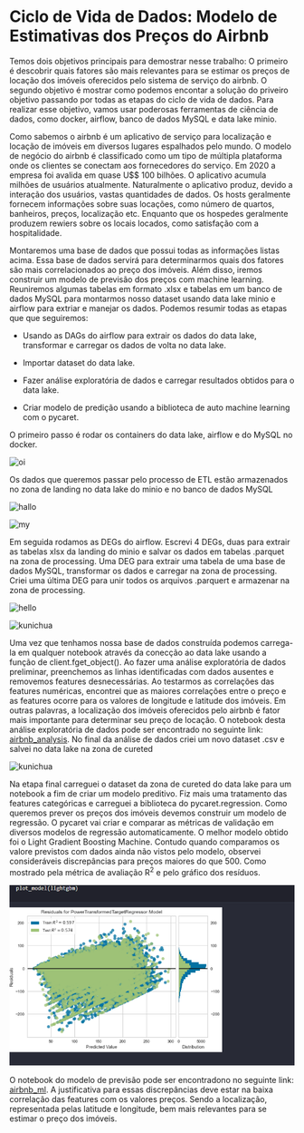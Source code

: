 # Ciclo de Vida de Dados: Modelo de Estimativas dos Preços do Airbnb

Temos dois objetivos principais para demostrar nesse trabalho: O primeiro é descobrir quais fatores são mais relevantes para se estimar os preços de locação dos imóveis oferecidos pelo sistema de serviço do airbnb. O segundo objetivo é mostrar como podemos encontar a solução do priveiro objetivo passando por todas as etapas do ciclo de vida de dados.
Para realizar esse objetivo, vamos usar poderosas ferramentas de ciência de dados, como docker, airflow, banco de dados MySQL e data lake minio. 

Como sabemos o airbnb é um aplicativo de serviço para localização e locação de imóveis em diversos lugares espalhados pelo mundo. O modelo de negócio do airbnb é 
classificado como um tipo de múltipla plataforma onde os clientes se conectam aos fornecedores do serviço. Em 2020 a empresa foi avalida em quase U$$ 100 bilhões.
O aplicativo acumula milhões de usuários atualmente. Naturalmente o aplicativo produz, devido a interação dos usuários, vastas quantidades 
de dados. Os hosts geralmente fornecem informações sobre suas locações, como número de quartos, banheiros, preços, localização etc. Enquanto que os hospedes 
geralmente produzem rewiers sobre os locais locados, como satisfação com a hospitalidade.

Montaremos uma base de dados que possui todas as informações listas acima. Essa base de dados servirá para determinarmos quais dos fatores são mais correlacionados ao preço dos imóveis. Além disso, iremos construir um modelo de previsão dos preços com machine learning. Reuniremos algumas tabelas em formato .xlsx 
e tabelas em um banco de dados MySQL para montarmos nosso dataset usando data lake minio e airflow para extriar e manejar os dados. Podemos resumir todas as etapas 
que que seguiremos:

* Usando as DAGs do airflow para extrair os dados do data lake, transformar e carregar os dados de volta no data lake.

* Importar dataset do data lake.

* Fazer análise exploratória de dados e carregar resultados obtidos para o data lake.

* Criar modelo de predição usando a biblioteca de auto machine learning com o pycaret.

O primeiro passo é rodar os containers do data lake, airflow e do MySQL no docker.

![oi](https://github.com/RondinellyMorais/Ciclo-de-vida-de-dados-Modelo-de-estimativas-de-pre-os-do-Airbnb/blob/master/imagens/docker.png)

Os dados que queremos passar pelo processo de ETL estão armazenados no zona de landing no data lake do minio e no banco de dados MySQL

![hallo](https://github.com/RondinellyMorais/Ciclo-de-vida-de-dados-Modelo-de-estimativas-de-pre-os-do-Airbnb/blob/master/imagens/minio01.png)

![my](https://github.com/RondinellyMorais/Ciclo-de-vida-de-dados-Modelo-de-estimativas-de-pre-os-do-Airbnb/blob/master/imagens/my.png)

Em seguida rodamos as DEGs do airflow. Escrevi 4 DEGs, duas para extrair as tabelas xlsx da landing do minio e salvar os dados em tabelas .parquet na zona de 
processing. Uma DEG para extrair uma tabela de uma base de dados MySQL, transformar os dados e carregar na zona de processing. Criei uma última DEG para unir todos 
os arquivos .parquert e armazenar na zona de processing.

![hello](https://github.com/RondinellyMorais/Ciclo-de-vida-de-dados-Modelo-de-estimativas-de-pre-os-do-Airbnb/blob/master/imagens/airflow.png)

![kunichua](https://github.com/RondinellyMorais/Ciclo-de-vida-de-dados-Modelo-de-estimativas-de-pre-os-do-Airbnb/blob/master/imagens/minio02.png)

Uma vez que tenhamos nossa base de dados construída podemos carrega-la em qualquer notebook através da conecção ao data lake usando a função de client.fget_object().
Ao fazer uma análise exploratória de dados preliminar, preenchemos as linhas identificadas com dados ausentes e removemos features desnecessárias. Ao testarmos as 
correlações das features numéricas, encontrei que as maiores correlações entre o preço e as features ocorre para os valores de longitude e latitude dos imóveis. 
Em outras palavras, a localização dos imóveis oferecidos pelo airbnb é fator mais importante para determinar seu preço de locação. O notebook desta análise exploratória de dados pode ser encontrado no seguinte link: [airbnb_analysis](https://github.com/RondinellyMorais/-Data-Lifecycle-and-Estimate-Pricing-of-Airbnb/blob/master/notebooks/airbnb_analysis.ipynb). No final da análise de dados criei um novo dataset .csv e salvei no data lake na zona de cureted

![kunichua](https://github.com/RondinellyMorais/Ciclo-de-vida-de-dados-Modelo-de-estimativas-de-pre-os-do-Airbnb/blob/master/imagens/minio03.png)

Na etapa final carreguei o dataset da zona de cureted do data lake para um notebook a fim de criar um modelo preditivo. Fiz mais uma tratamento das features 
categóricas e carreguei a biblioteca do pycaret.regression. Como queremos prever os preços dos imóveis devemos construir um modelo de regressão. O pycaret 
vai criar e comparar as métricas de validação em diversos modelos de regressão automaticamente. O melhor modelo obtido foi o Light Gradient Boosting Machine. Contudo 
quando comparamos os valore previstos com dados ainda não vistos pelo modelo, observei consideráveis discrepâncias para preços maiores do que 500. Como mostrado pela 
métrica de avaliação R<sup>2</sup> e pelo gráfico dos resíduos. 

![graf](https://github.com/RondinellyMorais/-Data-Lifecycle-and-Estimate-Pricing-of-Airbnb/blob/master/imagens/graf.png)

O notebook do modelo de previsão pode ser encontradono no seguinte link: [airbnb_ml](https://github.com/RondinellyMorais/-Data-Lifecycle-and-Estimate-Pricing-of-Airbnb/blob/master/notebooks/airbnb_ml.ipynb). A justificativa para essas discrepâncias deve estar na baixa correlação das features com os valores preços. 
Sendo a localização, representada pelas latitude e longitude, bem mais relevantes para se estimar o preço dos imóveis.

